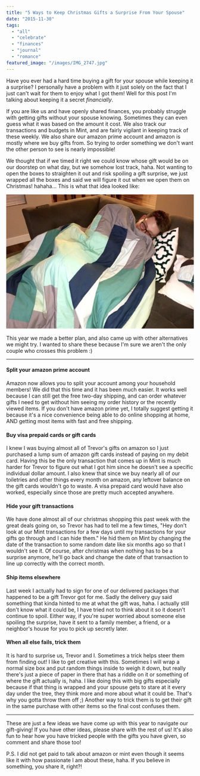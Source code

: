 ```yaml
---
title: "5 Ways to Keep Christmas Gifts a Surprise From Your Spouse"
date: "2015-11-30"
tags:
  - "all"
  - "celebrate"
  - "finances"
  - "journal"
  - "romance"
featured_image: "/images/IMG_2747.jpg"
---
```


Have you ever had a hard time buying a gift for your spouse while keeping it a surprise? I personally have a problem with it just solely on the fact that I just can't wait for them to enjoy what I got them! Well for this post I'm talking about keeping it a secret _financially_.

If you are like us and have openly shared finances, you probably struggle with getting gifts without your spouse knowing. Sometimes they can even guess what it was based on the amount it cost. We also track our transactions and budgets in Mint, and are fairly vigilant in keeping track of these weekly. We also share our amazon prime account and amazon is mostly where we buy gifts from. So trying to order something we don't want the other person to see is nearly impossible!

We thought that if we timed it right we could know whose gift would be on our doorstep on what day, but we somehow lost track, haha. Not wanting to open the boxes to straighten it out and risk spoiling a gift surprise, we just wrapped all the boxes and said we will figure it out when we open them on Christmas! hahaha... This is what that idea looked like:

[![cute christmas gift wrapping, gift wrapping ideas, christmas gift wrapping, how to keep christmas gifts a secret, how to buy christmas gifts without your spouse knowing, keeping gifts a surprise from spouse, christmas gift fails, newlywed christmas gift ideas, how to navigate getting christmas gifts](/images/IMG_1253.jpg)](http://freshlymarried.com/wp-content/uploads/2015/11/IMG_1253.jpg)

This year we made a better plan, and also came up with other alternatives we might try. I wanted to share these because I'm sure we aren't the only couple who crosses this problem :)

* * *

#### Split your amazon prime account

Amazon now allows you to split your account among your household members! We did that this time and it has been much easier. It works well because I can still get the free two-day shipping, and can order whatever gifts I need to get without him seeing my order history or the recently viewed items. If you don't have amazon prime yet, I totally suggest getting it because it's a nice convenience being able to do online shopping at home, AND getting most items with fast and free shipping.

#### Buy visa prepaid cards or gift cards

I knew I was buying almost all of Trevor's gifts on amazon so I just purchased a lump sum of amazon gift cards instead of paying on my debit card. Having this be the only transaction that comes up in Mint is much harder for Trevor to figure out what I got him since he doesn't see a specific individual dollar amount. I also knew that since we buy nearly all of our toiletries and other things every month on amazon, any leftover balance on the gift cards wouldn't go to waste. A visa prepaid card would have also worked, especially since those are pretty much accepted anywhere.

#### Hide your gift transactions

We have done almost all of our christmas shopping this past week with the great deals going on, so Trevor has had to tell me a few times, "Hey don't look at our Mint transactions for a few days until my transactions for your gifts go through and I can hide them." He hid them on Mint by changing the date of the transaction to some random date like six months ago so that I wouldn't see it. Of course, after christmas when nothing has to be a surprise anymore, he'll go back and change the date of that transaction to line up correctly with the correct month.

#### Ship items elsewhere

Last week I actually had to sign for one of our delivered packages that happened to be a gift Trevor got for me. Sadly the delivery guy said something that kinda hinted to me at what the gift was, haha. I actually still don't know what it could be, I have tried not to think about it so it doesn't continue to spoil. Either way, if you're super worried about someone else spoiling the surprise, have it sent to a family member, a friend, or a neighbor's house for you to pick up secretly later.

#### When all else fails, trick them

It is hard to surprise us, Trevor and I. Sometimes a trick helps steer them from finding out! I like to get creative with this. Sometimes I will wrap a normal size box and put random things inside to weigh it down, but really there's just a piece of paper in there that has a riddle on it or something of where the gift actually is, haha. I like doing this with big gifts especially because if that thing is wrapped and your spouse gets to stare at it every day under the tree, they think more and more about what it could be. That's why you gotta throw them off ;) Another way to trick them is to get their gift in the same purchase with other items so the final cost confuses them.

* * *

These are just a few ideas we have come up with this year to navigate our gift-giving! If you have other ideas, please share with the rest of us! It's also fun to hear how you have tricked people with the gifts you have given, so comment and share those too!

P.S. I did not get paid to talk about amazon or mint even though it seems like it with how passionate I am about these, haha. If you believe in something, you share it, right?!
